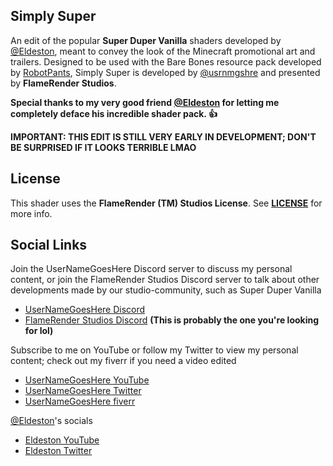 ## Simply Super
   An edit of the popular __Super Duper Vanilla__ shaders developed by [@Eldeston](https://github.com/Eldeston), meant to convey the look of the Minecraft promotional art and trailers. Designed to be used with the Bare Bones resource pack developed by [RobotPants](https://twitter.com/RobotPant), Simply Super is developed by [@usrnmgshre](https://github.com/usrnmgshre) and presented by __FlameRender Studios__.

   __Special thanks to my very good friend [@Eldeston](https://github.com/Eldeston) for letting me completely deface his incredible shader pack. 👍__

   __IMPORTANT: THIS EDIT IS STILL VERY EARLY IN DEVELOPMENT; DON'T BE SURPRISED IF IT LOOKS TERRIBLE LMAO__

## License 
   This shader uses the **FlameRender (TM) Studios License**. See [**LICENSE**](LICENSE) for more info.

## Social Links
   Join the UserNameGoesHere Discord server to discuss my personal content, or join the FlameRender Studios Discord server to talk about other developments made by our studio-community, such as Super Duper Vanilla
   * [UserNameGoesHere Discord](https://discord.gg/aFU2HZv)
   * [FlameRender Studios Discord](https://discord.gg/UE85W5ynCg) __(This is probably the one you're looking for lol)__
   
   Subscribe to me on YouTube or follow my Twitter to view my personal content; check out my fiverr if you need a video edited
   * [UserNameGoesHere YouTube](https://www.youtube.com/c/usernamegoeshere)
   * [UserNameGoesHere Twitter](https://twitter.com/usrnmgshre)
   * [UserNameGoesHere fiverr](https://www.fiverr.com/usrnmgshre)

   [@Eldeston](https://github.com/Eldeston)'s socials
   * [Eldeston YouTube](https://www.youtube.com/@frempatalinghug)
   * [Eldeston Twitter](https://twitter.com/eldeston)

